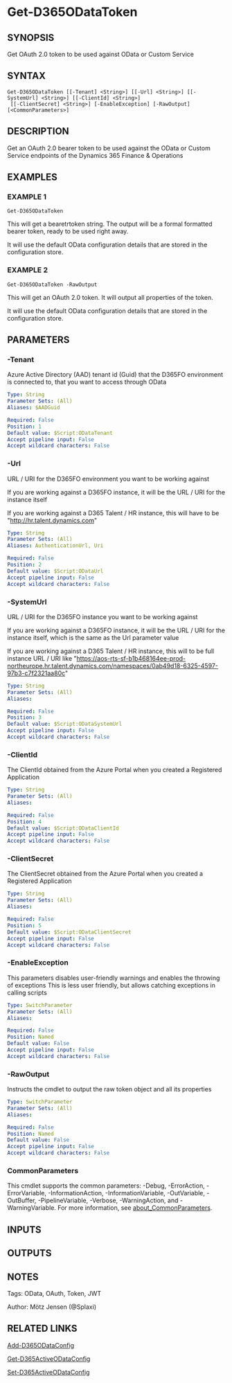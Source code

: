 ﻿---
external help file: d365fo.integrations-help.xml
Module Name: d365fo.integrations
online version:
schema: 2.0.0
---

# Get-D365ODataToken

## SYNOPSIS
Get OAuth 2.0 token to be used against OData or Custom Service

## SYNTAX

```
Get-D365ODataToken [[-Tenant] <String>] [[-Url] <String>] [[-SystemUrl] <String>] [[-ClientId] <String>]
 [[-ClientSecret] <String>] [-EnableException] [-RawOutput] [<CommonParameters>]
```

## DESCRIPTION
Get an OAuth 2.0 bearer token to be used against the OData or Custom Service endpoints of the Dynamics 365 Finance & Operations

## EXAMPLES

### EXAMPLE 1
```
Get-D365ODataToken
```

This will get a bearetrtoken string.
The output will be a formal formatted bearer token, ready to be used right away.

It will use the default OData configuration details that are stored in the configuration store.

### EXAMPLE 2
```
Get-D365ODataToken -RawOutput
```

This will get an OAuth 2.0 token.
It will output all properties of the token.

It will use the default OData configuration details that are stored in the configuration store.

## PARAMETERS

### -Tenant
Azure Active Directory (AAD) tenant id (Guid) that the D365FO environment is connected to, that you want to access through OData

```yaml
Type: String
Parameter Sets: (All)
Aliases: $AADGuid

Required: False
Position: 1
Default value: $Script:ODataTenant
Accept pipeline input: False
Accept wildcard characters: False
```

### -Url
URL / URI for the D365FO environment you want to be working against

If you are working against a D365FO instance, it will be the URL / URI for the instance itself

If you are working against a D365 Talent / HR instance, this will have to be "http://hr.talent.dynamics.com"

```yaml
Type: String
Parameter Sets: (All)
Aliases: AuthenticationUrl, Uri

Required: False
Position: 2
Default value: $Script:ODataUrl
Accept pipeline input: False
Accept wildcard characters: False
```

### -SystemUrl
URL / URI for the D365FO instance you want to be working against

If you are working against a D365FO instance, it will be the URL / URI for the instance itself, which is the same as the Url parameter value

If you are working against a D365 Talent / HR instance, this will to be full instance URL / URI like "https://aos-rts-sf-b1b468164ee-prod-northeurope.hr.talent.dynamics.com/namespaces/0ab49d18-6325-4597-97b3-c7f2321aa80c"

```yaml
Type: String
Parameter Sets: (All)
Aliases:

Required: False
Position: 3
Default value: $Script:ODataSystemUrl
Accept pipeline input: False
Accept wildcard characters: False
```

### -ClientId
The ClientId obtained from the Azure Portal when you created a Registered Application

```yaml
Type: String
Parameter Sets: (All)
Aliases:

Required: False
Position: 4
Default value: $Script:ODataClientId
Accept pipeline input: False
Accept wildcard characters: False
```

### -ClientSecret
The ClientSecret obtained from the Azure Portal when you created a Registered Application

```yaml
Type: String
Parameter Sets: (All)
Aliases:

Required: False
Position: 5
Default value: $Script:ODataClientSecret
Accept pipeline input: False
Accept wildcard characters: False
```

### -EnableException
This parameters disables user-friendly warnings and enables the throwing of exceptions
This is less user friendly, but allows catching exceptions in calling scripts

```yaml
Type: SwitchParameter
Parameter Sets: (All)
Aliases:

Required: False
Position: Named
Default value: False
Accept pipeline input: False
Accept wildcard characters: False
```

### -RawOutput
Instructs the cmdlet to output the raw token object and all its properties

```yaml
Type: SwitchParameter
Parameter Sets: (All)
Aliases:

Required: False
Position: Named
Default value: False
Accept pipeline input: False
Accept wildcard characters: False
```

### CommonParameters
This cmdlet supports the common parameters: -Debug, -ErrorAction, -ErrorVariable, -InformationAction, -InformationVariable, -OutVariable, -OutBuffer, -PipelineVariable, -Verbose, -WarningAction, and -WarningVariable. For more information, see [about_CommonParameters](http://go.microsoft.com/fwlink/?LinkID=113216).

## INPUTS

## OUTPUTS

## NOTES
Tags: OData, OAuth, Token, JWT

Author: Mötz Jensen (@Splaxi)

## RELATED LINKS

[Add-D365ODataConfig]()

[Get-D365ActiveODataConfig]()

[Set-D365ActiveODataConfig]()


